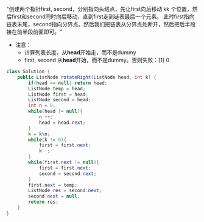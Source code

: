 "创建两个指针first, second，分别指向头结点，先让first向后移动 kk 个位置，然后first和second同时向后移动，直到first走到链表最后一个元素。
此时first指向链表末尾，second指向分界点。然后我们把链表从分界点处断开，然后把后半段接在前半段前面即可。"
- 注意：
  - 计算列表长度，从**head**开始走，而不是dummy
  - first, second 从**head**开始，而不是dummy。否则失败：[1] 0
``` java
class Solution {
    public ListNode rotateRight(ListNode head, int k) {
        if(head == null) return head;
        ListNode temp = head;
        ListNode first = head;
        ListNode second = head;
        int n = 0;
        while(head != null){
            n ++;
            head = head.next;
        }
        k = k%n;
        while(k != 0){
            first = first.next;
            k--;
        }
        while(first.next != null){
            first = first.next;
            second = second.next;
        }
        first.next = temp;
        ListNode res = second.next;
        second.next = null;
        return res;
    }
}
```
